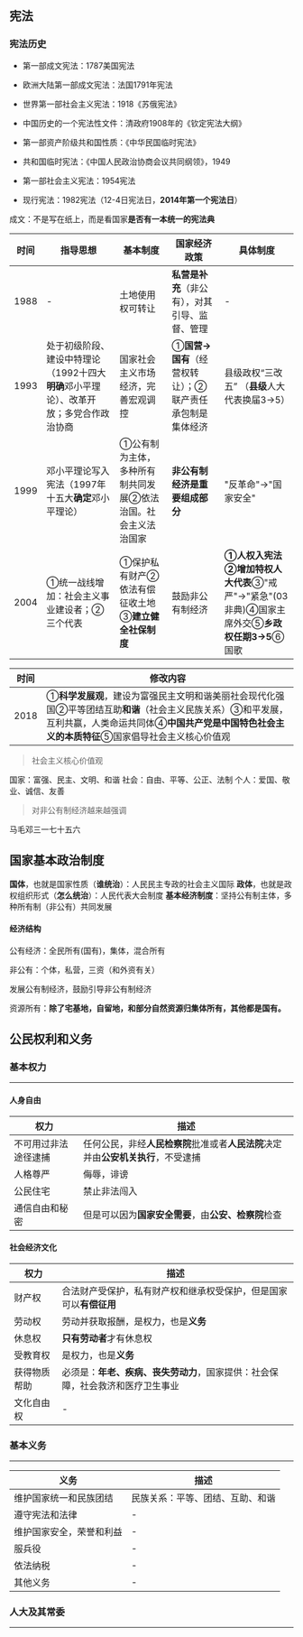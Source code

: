 ## 宪法

### 宪法历史

+ 第一部成文宪法：1787美国宪法
+ 欧洲大陆第一部成文宪法：法国1791年宪法
+ 世界第一部社会主义宪法：1918《苏俄宪法》

+ 中国历史的一个宪法性文件：清政府1908年的《钦定宪法大纲》
+ 第一部资产阶级共和国性质：《中华民国临时宪法》
+ 共和国临时宪法：《中国人民政治协商会议共同纲领》，1949
+ 第一部社会主义宪法：1954宪法
+ 现行宪法：1982宪法（12-4日宪法日，**2014年第一个宪法日**）

成文：不是写在纸上，而是看国家**是否有一本统一的宪法典**

|时间|指导思想|基本制度|国家经济政策|具体制度
|-|-|-|-|-|
|1988|-|土地使用权可转让|**私营是补充**（非公有），对其引导、监督、管理|-|
|1993|处于初级阶段、建设中特理论（1992十四大**明确**邓小平理论）、改革开放；多党合作政治协商|国家社会主义市场经济，完善宏观调控|①**国营->国有**（经营权转让）；②联产责任承包制是集体经济|县级政权“三改五” （**县级**人大代表换届3->5）|
|1999|邓小平理论写入宪法（1997年十五大**确定**邓小平理论）|①公有制为主体，多种所有制共同发展②依法治国。社会主义法治国家|**非公有制经济是重要组成部分**|"反革命"->"国家安全"|
|2004|①统一战线增加：社会主义事业建设者；②三个代表|①保护私有财产②依法有偿征收土地③**建立健全社保制度**|鼓励非公有制经济|**①人权入宪法②增加特权人大代表**③"戒严"->"紧急"(03非典)④国家主席外交⑤**乡政权任期3->5**⑥国歌|

|时间|修改内容
|-|-|
|2018|①**科学发展观**，建设为富强民主文明和谐美丽社会现代化强国②平等团结互助**和谐**（社会主义民族关系）③和平发展，互利共赢，人类命运共同体④**中国共产党是中国特色社会主义的本质特征**⑤国家倡导社会主义核心价值观

>社会主义核心价值观

国家：富强、民主、文明、和谐
社会：自由、平等、公正、法制
个人：爱国、敬业、诚信、友善

>对非公有制经济越来越强调


马毛邓三一七十五六


## 国家基本政治制度

**国体**，也就是国家性质（**谁统治**）：人民民主专政的社会主义国际
**政体**，也就是政权组织形式（**怎么统治**）：人民代表大会制度
**基本经济制度**：坚持公有制主体，多种所有制（非公有）共同发展

#### 经济结构

公有经济：全民所有(国有)，集体，混合所有

非公有：个体，私营，三资（和外资有关）

发展公有制经济，鼓励引导非公有制经济

资源所有：**除了宅基地，自留地，和部分自然资源归集体所有，其他都是国有。**

## 公民权利和义务

### 基本权力
_____

#### 人身自由

|权力|描述|
|-|-|
不可用过非法途径逮捕|任何公民，非经**人民检察院**批准或者**人民法院**决定并由**公安机关执行**，不受逮捕
人格尊严|侮辱，诽谤
公民住宅|禁止非法闯入
通信自由和秘密|但是可以因为**国家安全需要**，由**公安、检察院**检查


#### 社会经济文化

|权力|描述|
|-|-|
财产权|合法财产受保护，私有财产权和继承权受保护，但是国家可以**有偿征用**
劳动权|劳动并获取报酬，是权力，也是**义务**
休息权|**只有劳动者**才有休息权
受教育权|是权力，也是**义务**
获得物质帮助|必须是：**年老、疾病、丧失劳动力**，国家提供：社会保障，社会救济和医疗卫生事业
文化自由权|-

### 基本义务
_____


|义务|描述|
|-|-|
维护国家统一和民族团结|民族关系：平等、团结、互助、和谐
遵守宪法和法律|-|
维护国家安全，荣誉和利益|-|
服兵役|-|
依法纳税|-|
其他义务|-|

### 人大及其常委
_____